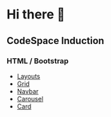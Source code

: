 # Hi there 👋

## CodeSpace Induction

### HTML / Bootstrap
- [Layouts](https://pol-pm.github.io/starter-template/layout.html)
- [Grid](https://pol-pm.github.io/starter-template/grids.html)
- [Navbar](https://pol-pm.github.io/starter-template/navbar.html)
- [Carousel](https://pol-pm.github.io/starter-template/carousel.html)
- [Card](https://pol-pm.github.io/starter-template/card.html)

<!--
**pol-pm/pol-pm** is a ✨ _special_ ✨ repository because its `README.md` (this file) appears on your GitHub profile.

Here are some ideas to get you started:

- 🔭 I’m currently working on ...
- 🌱 I’m currently learning ...
- 👯 I’m looking to collaborate on ...
- 🤔 I’m looking for help with ...
- 💬 Ask me about ...
- 📫 How to reach me: ...
- 😄 Pronouns: ...
- ⚡ Fun fact: ...
-->
